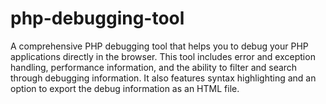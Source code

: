 # php-debugging-tool
A comprehensive PHP debugging tool that helps you to debug your PHP applications directly in the browser. This tool includes error and exception handling, performance information, and the ability to filter and search through debugging information. It also features syntax highlighting and an option to export the debug information as an HTML file.
